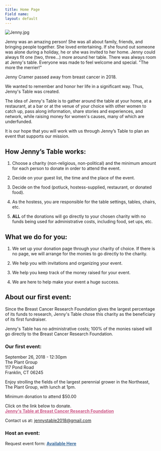 ```yaml
---
title: Home Page
Field name: 
layout: default
---
```


![Jenny.jpg](http://jennystable.org/images/Jenny.jpg)

Jenny was an amazing person! She was all about family, friends, and bringing people together.  She loved entertaining.  If she found out someone was alone during a holiday, he or she was invited to her home.  Jenny could always fit one (two, three...) more around her table.  There was always room at Jenny's table.  Everyone was made to feel welcome and special.  "The more the merrier!"

Jenny Cramer passed away from breast cancer in 2018.

We wanted to remember and honor her life in a significant way.  Thus, Jenny's Table was created.

The idea of Jenny's Table is to gather around the table at your home, at a restaurant, at a bar or at the venue of your choice with other women to catch up, pass along information, share stories and experiences, and network, while raising money for women's causes, many of which are underfunded.

It is our hope that you will work with us through Jenny’s Table to plan an event that supports our mission.

## How Jenny’s Table works:

1. Choose a charity (non-religious, non-political) and the minimum amount for each person to donate in order to attend the event.

2. Decide on your guest list, the time and the place of the event.

3. Decide on the food (potluck, hostess-supplied, restaurant, or donated food).

4. As the hostess, you are responsible for the table settings, tables, chairs, etc.

5. **ALL** of the donations will go directly to your chosen charity with no funds being used for administrative costs, including food, set ups, etc.

## What we do for you:

1. We set up your donation page through your charity of choice.  If there is no page, we will arrange for the monies to go directly to the charity.

2. We help you with invitations and organizing your event.

3. We help you keep track of the money raised for your event.

4. We are here to help make your event a huge success.

## About our first event:

Since the Breast Cancer Research Foundation gives the largest percentage of its funds to research, Jenny's Table chose this charity as the beneficiary of its first fundraiser.

Jenny's Table has no administrative costs; 100% of the monies raised will go directly to the Breast Cancer Research Foundation.

### Our first event:

September 26, 2018 - 12:30pm\
The Plant Group\
117 Pond Road\
Franklin, CT 06245

Enjoy strolling the fields of the largest perennial grower in the Northeast, The Plant Group, with lunch at 1pm.

Minimum donation to attend $50.00

Click on the link below to donate.\
<a href="https://give.bcrf.org/fundraiser/1550582" style="color: #CD5787; font-weight: bold;">Jenny's Table at Breast Cancer Research Foundation</a>

Contact us at: <a href="mailto:jennystable2018@gmail.com" style="color: #336699; font-weight: bold;">jennystable2018@gmail.com</a>

### Host an event:

Request event form: <a href="http://jennystable.org/event-request-form" style="color: #336699; font-weight: bold;">Available Here</a>